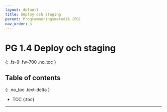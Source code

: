 ```yaml
---
layout: default
title: Deploy och staging
parent: Programmeringsmetodik (PG)
nav_order: 4
---
```


# PG 1.4 Deploy och staging
{: .fs-9 .fw-700 .no_toc }

## Table of contents
{: .no_toc .text-delta }

- TOC
{:toc}

---
